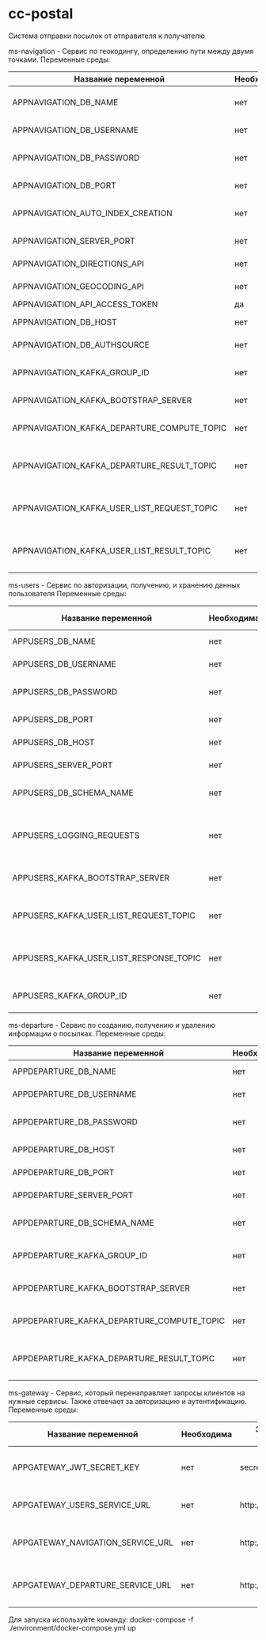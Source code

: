 # cc-postal

Система отправки посылок от отправителя к получателю

ms-navigation - Сервис по геокодингу, определению пути между двумя точками.
Переменные среды:

| Название переменной                         | Необходима | Значение по умолчанию                                   |Описание                                   |
| --------------------------------------------|------------|---------------------------------------------------------|-------------------------------------------|
| APPNAVIGATION_DB_NAME                       | нет        |    postal                                               |Имя базы данных Mongodb                            | 
| APPNAVIGATION_DB_USERNAME                    | нет        |    admin                                                |Пользователь базы данных                   |
| APPNAVIGATION_DB_PASSWORD                   | нет        |    admin                                                |Пароль для пользователя базы данных        |
| APPNAVIGATION_DB_PORT                       | нет        |    27017                                                |Порт сервера базы данных                   | 
| APPNAVIGATION_AUTO_INDEX_CREATION           | нет        |     true                                                | Автоматическое создание индексов          |
| APPNAVIGATION_SERVER_PORT                   | нет        |    8082                                                 |Порт сервера приложения                    |
| APPNAVIGATION_DIRECTIONS_API                | нет        |    https://api.mapbox.com/directions/v5/mapbox/driving/ | URL от API для получения пути             |
| APPNAVIGATION_GEOCODING_API                 | нет        |    https://api.mapbox.com/geocoding/v5/mapbox.places/   | URL от API для геокодирования             |
| APPNAVIGATION_API_ACCESS_TOKEN              | да         |   _                                                     | Токен для API                             |
| APPNAVIGATION_DB_HOST                       | нет        |   localhost                                             | Хост базы данных                          |
| APPNAVIGATION_DB_AUTHSOURCE                 | нет        |   admin                                                 | База аутентификации                       |
|APPNAVIGATION_KAFKA_GROUP_ID                 | нет        |   ms_navigaion                                          | Имя группы слушателей в Apache Kafka      |
|APPNAVIGATION_KAFKA_BOOTSTRAP_SERVER         | нет        |   localhost:9092                                        | Хосты серверов Apache Kafka               |
|APPNAVIGATION_KAFKA_DEPARTURE_COMPUTE_TOPIC  | нет        |   departure_duration_compute                            | Топик для получения отправлений           |
|APPNAVIGATION_KAFKA_DEPARTURE_RESULT_TOPIC   | нет        |   departure_duration_result                             | Топик для передачи обновленных отправлений|
| APPNAVIGATION_KAFKA_USER_LIST_REQUEST_TOPIC | нет        |   user_list_request                                     | Топик для передачи запроса пользователей  |
| APPNAVIGATION_KAFKA_USER_LIST_RESULT_TOPIC  | нет        |   user_list_result                                         | Топик для получения списка пользователей  |




ms-users - Сервис по авторизации, получению, и хранению данных пользователя
Переменные среды:

| Название переменной               | Необходима | Значение по умолчанию                                   |Описание                                   |
| ----------------------------------|------------|---------------------------------------------------------|-------------------------------------------|
| APPUSERS_DB_NAME                  | нет        |    postal                                                | Имя базы данных                            | 
| APPUSERS_DB_USERNAME              | нет        |    admin                                                | Пользователь базы данных                   |
| APPUSERS_DB_PASSWORD              | нет        |    admin                                                | Пароль для пользователя базы данных        |
| APPUSERS_DB_PORT                  | нет        |    5432                                                 | Порт сервера базы данных                   | 
| APPUSERS_DB_HOST                  | нет        |    localhost                                            | Хост сервера базы данных            |
| APPUSERS_SERVER_PORT              | нет        |    8081                                                 | Порт сервера приложения                    |
| APPUSERS_DB_SCHEMA_NAME           | нет        |    postal_schema                                        | Стандартная схема базы данных            |
| APPUSERS_LOGGING_REQUESTS         | нет        |    false                                                | True - логирование всех входящих запросов             |
| APPUSERS_KAFKA_BOOTSTRAP_SERVER   | нет        |    localhost:9092                                       | Хосты серверов Apache Kafka  |
| APPUSERS_KAFKA_USER_LIST_REQUEST_TOPIC | нет   |    user_list_request                                    | Топик для передачи запроса пользователей|
| APPUSERS_KAFKA_USER_LIST_RESPONSE_TOPIC | нет  |    user_list_result                                     | Топик для получения списка пользователей |
| APPUSERS_KAFKA_GROUP_ID           |   нет      |    ms-user                                              | Имя группы слушателей в Apache Kafka |

ms-departure - Сервис по созданию, получению и удалению информации о посылках.
Переменные среды:

| Название переменной                         | Необходима | Значение по умолчанию                                   |Описание                                     |
| --------------------------------------------|------------|---------------------------------------------------------|---------------------------------------------|
| APPDEPARTURE_DB_NAME                        | нет        |    postal                                               | Имя базы данных                             | 
| APPDEPARTURE_DB_USERNAME                    | нет        |    admin                                                | Пользователь базы данных                    |
| APPDEPARTURE_DB_PASSWORD                    | нет        |    admin                                                | Пароль для пользователя базы данных         |
| APPDEPARTURE_DB_HOST                        | нет        |    localhost                                            | Хост сервера базы данных                    |
| APPDEPARTURE_DB_PORT                        | нет        |    5432                                                 | Порт сервера базы данных                    | 
| APPDEPARTURE_SERVER_PORT                    | нет        |    8083                                                 | Порт сервера приложения                     |
| APPDEPARTURE_DB_SCHEMA_NAME                 | нет        |    postal_schema                                        | Стандартная схема базы данных               |
| APPDEPARTURE_KAFKA_GROUP_ID                 | нет        |    ms_departure                                         | Имя группы слушателей в Apache Kafka        |
| APPDEPARTURE_KAFKA_BOOTSTRAP_SERVER         | нет        |    localhost:9092                                       | Хосты серверов Apache Kafka                 |
| APPDEPARTURE_KAFKA_DEPARTURE_COMPUTE_TOPIC  | нет        |    departure_duration_compute                           | Топик для передачи отправлений              |
| APPDEPARTURE_KAFKA_DEPARTURE_RESULT_TOPIC   | нет        |    departure_duration_result                            | Топик для получения обновлённых отправлений |



ms-gateway - Сервис, который перенаправляет запросы клиентов на нужные сервисы. Также отвечает за авторизацию и аутентификацию.
Переменные среды:

| Название переменной               | Необходима | Значение по умолчанию                                   |Описание                                   |
| ----------------------------------|------------|---------------------------------------------------------|-------------------------------------------|
| APPGATEWAY_JWT_SECRET_KEY         | нет        |    secret123                                            | Секретный ключ для создание jwt токена    | 
| APPGATEWAY_USERS_SERVICE_URL      | нет        |    http://localhost:8081/                               | URL сервиса ms-users                      |
| APPGATEWAY_NAVIGATION_SERVICE_URL      | нет        |    http://localhost:8082/                               | URL сервиса ms-navigation                      |      |
| APPGATEWAY_DEPARTURE_SERVICE_URL      | нет        |    http://localhost:8083/                               | URL сервиса ms-departure                     |


Для запуска используйте команду:
docker-compose -f ./environment/docker-compose.yml up